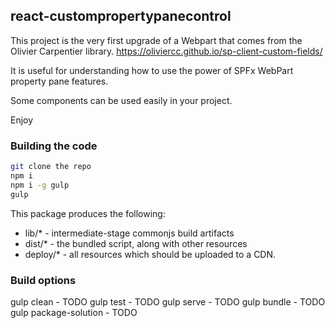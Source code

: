 ## react-custompropertypanecontrol

This project is the very first upgrade of a Webpart that comes from the Olivier Carpentier library.
https://oliviercc.github.io/sp-client-custom-fields/

It is useful for understanding how to use the power of SPFx WebPart property pane features.

Some components can be used easily in your project.

Enjoy

### Building the code

```bash
git clone the repo
npm i
npm i -g gulp
gulp
```

This package produces the following:

* lib/* - intermediate-stage commonjs build artifacts
* dist/* - the bundled script, along with other resources
* deploy/* - all resources which should be uploaded to a CDN.

### Build options

gulp clean - TODO
gulp test - TODO
gulp serve - TODO
gulp bundle - TODO
gulp package-solution - TODO
